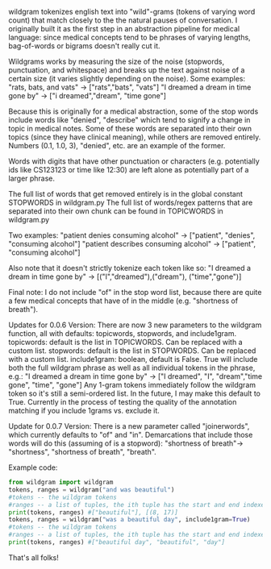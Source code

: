 wildgram tokenizes english text into "wild"-grams (tokens of varying word count)
that match closely to the the natural pauses of conversation. I originally built
it as the first step in an abstraction pipeline for medical language: since
medical concepts tend to be phrases of varying lengths, bag-of-words or bigrams
doesn't really cut it.

Wildgrams works by measuring the size of the noise (stopwords, punctuation, and
whitespace) and breaks up the text against noise of a certain size
(it varies slightly depending on the noise).
Some examples:
"rats, bats, and vats" -> ["rats","bats", "vats"]
"I dreamed a dream in time gone by" -> ["i dreamed","dream", "time gone"]

Because this is originally for a medical abstraction, some of the stop words include
words like "denied", "describe" which tend to signify a change
in topic in medical notes. Some of these words are separated into their own topics
(since they have clinical meaning), while others are removed entirely.
Numbers (0.1, 1.0, 3), "denied", etc. are an example of the former.

Words with digits that have other punctuation or characters
(e.g. potentially ids like CS123123 or time like 12:30)
are left alone as potentially part of a larger phrase.

The full list of words that get removed entirely is in the global constant STOPWORDS in wildgram.py
The full list of words/regex patterns that are separated into their own chunk can be found in TOPICWORDS in wildgram.py

Two examples:
"patient denies consuming alcohol" -> ["patient", "denies", "consuming alcohol"]
"patient describes consuming alcohol" -> ["patient", "consuming alcohol"]

Also note that it doesn't strictly tokenize each token like so:
"I dreamed a dream in time gone by" -> [("I","dreamed"),("dream"), ("time","gone")]

Final note: I do not include "of" in the stop word list, because there are quite a few
medical concepts that have of in the middle (e.g. "shortness of breath").

Updates for 0.0.6 Version:
There are now 3 new parameters to the wildgram function, all with defaults:
topicwords, stopwords, and include1gram.
topicwords: default is the list in TOPICWORDS. Can be replaced with a custom list.
stopwords: default is the list in STOPWORDS. Can be replaced with a custom list.
include1gram: boolean, default is False. True will include both the full
wildgram phrase as well as all individual tokens in the phrase, e.g.:
"I dreamed a dream in time gone by" -> ["I dreamed", "I", "dream","time gone", "time", "gone"]
Any 1-gram tokens immediately follow the wildgram token so it's still a semi-ordered list.
In the future, I may make this default to True. Currently in the process of testing
the quality of the annotation matching if you include 1grams vs. exclude it.

Update for 0.0.7 Version:
There is a new parameter called "joinerwords", which currently defaults to "of" and "in".
Demarcations that include those words will do this (assuming of is a stopword):
"shortness of breath"-> "shortness", "shortness of breath", "breath".



Example code:

```python
from wildgram import wildgram
tokens, ranges = wildgram("and was beautiful")
#tokens -- the wildgram tokens
#ranges -- a list of tuples, the ith tuple has the start and end indexes for the ith wildgram
print(tokens, ranges) #["beautiful"], [(8, 17)]
tokens, ranges = wildgram("was a beautiful day", include1gram=True)
#tokens -- the wildgram tokens
#ranges -- a list of tuples, the ith tuple has the start and end indexes for the ith wildgram
print(tokens, ranges) #["beautiful day", "beautiful", "day"]
```
That's all folks!
